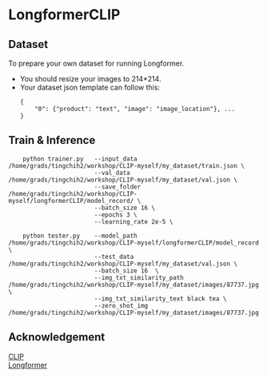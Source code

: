 # LongformerCLIP

## Dataset
To prepare your own dataset for running Longformer.
- You should resize your images to 214*214.
- Your dataset json template can follow this:
    ```
    {
        "0": {"product": "text", "image": "image_location"}, ...
    }
    ```

## Train & Inference
```
    python trainer.py   --input_data /home/grads/tingchih2/workshop/CLIP-myself/my_dataset/train.json \
                        --val_data /home/grads/tingchih2/workshop/CLIP-myself/my_dataset/val.json \ 
                        --save_folder  /home/grads/tingchih2/workshop/CLIP-myself/longformerCLIP/model_record/ \
                        --batch_size 16 \
                        --epochs 3 \
                        --learning_rate 2e-5 \
```

```
    python tester.py    --model_path /home/grads/tingchih2/workshop/CLIP-myself/longformerCLIP/model_record \ 
                        --test_data  /home/grads/tingchih2/workshop/CLIP-myself/my_dataset/val.json \
                        --batch_size 16  \
                        --img_txt_similarity_path /home/grads/tingchih2/workshop/CLIP-myself/my_dataset/images/87737.jpg \
                        --img_txt_similarity_text black tea \
                        --zero_shot_img /home/grads/tingchih2/workshop/CLIP-myself/my_dataset/images/87737.jpg

```

## Acknowledgement
[CLIP](https://huggingface.co/docs/transformers/model_doc/clip)  
[Longformer](https://huggingface.co/docs/transformers/model_doc/longformer)  

